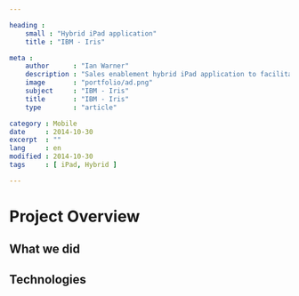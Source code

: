 ```yaml
---

heading :
    small : "Hybrid iPad application"
    title : "IBM - Iris"

meta :
    author      : "Ian Warner"
    description : "Sales enablement hybrid iPad application to facilitate the client seller communication"
    image       : "portfolio/ad.png"
    subject     : "IBM - Iris"
    title       : "IBM - Iris"
    type        : "article"

category : Mobile
date     : 2014-10-30
excerpt  : ""
lang     : en
modified : 2014-10-30
tags     : [ iPad, Hybrid ]

---
```


# Project Overview

## What we did

## Technologies
